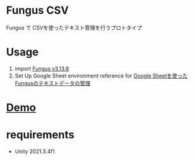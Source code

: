 # Fungus CSV

Fungus で CSVを使ったテキスト管理を行うプロトタイプ

# Usage

1. import [Fungus v3.13.8](https://github.com/snozbot/fungus/releases/tag/v.3.13.8)
2. Set Up Google Sheet environment reference for [Google Sheetを使ったFungusのテキストデータの管理](https://ayousanz.hatenadiary.jp/entry/Google_Sheet%E3%82%92%E4%BD%BF%E3%81%A3%E3%81%9FFungus%E3%81%AE%E3%83%86%E3%82%AD%E3%82%B9%E3%83%88%E3%83%87%E3%83%BC%E3%82%BF%E3%81%AE%E7%AE%A1%E7%90%86)

# [Demo](https://ayutaz.github.io/FungusCSV/)


# requirements

* Unity 2021.3.4f1
